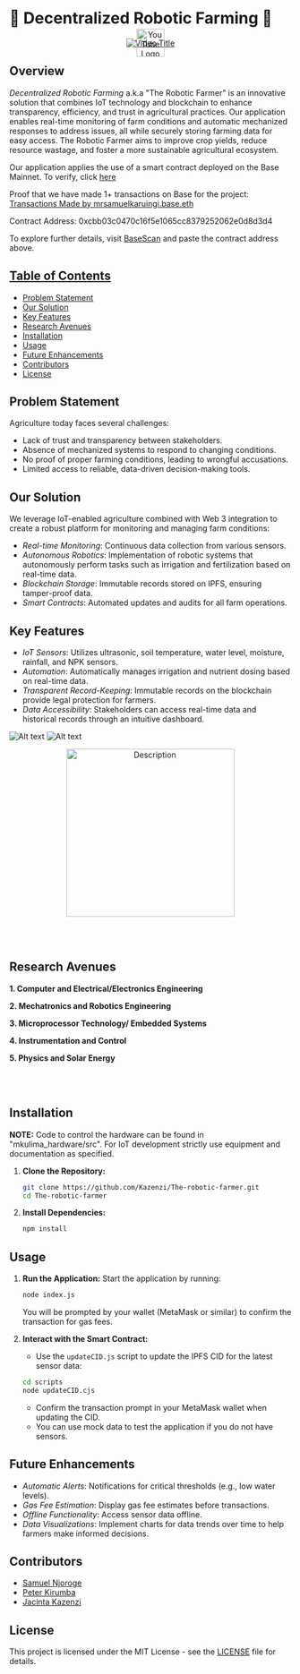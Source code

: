 # 🚜 Decentralized Robotic Farming 🤖
<div align="center">
<a href="http://www.youtube.com/watch?v=3aW1EPtWOO4" target="_blank" style="position: relative; display: inline-block;">
  <img src="http://img.youtube.com/vi/3aW1EPtWOO4/0.jpg" alt="Video Title" style="display: block;">
  <img src="https://upload.wikimedia.org/wikipedia/commons/4/42/YouTube_icon_%282013-2017%29.png" alt="YouTube Logo" 
       style="position: absolute; top: 50%; left: 50%; transform: translate(-50%, -50%); width: 50px; height: auto;">
</a>
</div>  

## Overview

*Decentralized Robotic Farming* a.k.a "The Robotic Farmer" is an innovative solution that combines IoT technology and blockchain to enhance transparency, efficiency, and trust in agricultural practices. Our application enables real-time monitoring of farm conditions and automatic mechanized responses to address issues, all while securely storing farming data for easy access. The Robotic Farmer aims to improve crop yields, reduce resource wastage, and foster a more sustainable agricultural ecosystem.

Our application applies the use of a smart contract deployed on the Base Mainnet. To verify, click [here](https://basescan.org/tx/0xa0cec8370d50e3738e3875305d2406a3c49cf04a951348cc5778b26b3b8fc69f) 

Proof that we have made 1+ transactions on Base for the project: [Transactions Made by mrsamuelkaruingi.base.eth](https://basescan.org/address/0xe854a712AE100D1089e1490179Ea1C1F786b56cc)

Contract Address: 0xcbb03c0470c16f5e1065cc8379252062e0d8d3d4

To explore further details, visit [BaseScan](https://basescan.org/) and paste the contract address above.

## <u>Table of Contents</u>
- [Problem Statement](#problem-statement)
- [Our Solution](#our-solution)
- [Key Features](#key-features)
- [Research Avenues](#research-avenues)
- [Installation](#installation)
- [Usage](#usage)
- [Future Enhancements](#future-enhancements)
- [Contributors](#contributors)
- [License](#license)

## Problem Statement

Agriculture today faces several challenges:
- Lack of trust and transparency between stakeholders.
- Absence of mechanized systems to respond to changing conditions.
- No proof of proper farming conditions, leading to wrongful accusations.
- Limited access to reliable, data-driven decision-making tools.

## Our Solution

We leverage IoT-enabled agriculture combined with Web 3 integration to create a robust platform for monitoring and managing farm conditions:
- *Real-time Monitoring*: Continuous data collection from various sensors.
- *Autonomous Robotics*: Implementation of robotic systems that autonomously perform tasks such as irrigation and fertilization based on real-time data.
- *Blockchain Storage*: Immutable records stored on IPFS, ensuring tamper-proof data.
- *Smart Contracts*: Automated updates and audits for all farm operations.

## Key Features

- *IoT Sensors*: Utilizes ultrasonic, soil temperature, water level, moisture, rainfall, and NPK sensors.
- *Automation*: Automatically manages irrigation and nutrient dosing based on real-time data.
- *Transparent Record-Keeping*: Immutable records on the blockchain provide legal protection for farmers.
- *Data Accessibility*: Stakeholders can access real-time data and historical records through an intuitive dashboard.
  
![Alt text](https://github.com/Kazenzi/The-robotic-farmer/blob/master/hardware_top.png)
![Alt text](https://github.com/Kazenzi/The-robotic-farmer/blob/master/IoT-skeleton-setup.jpg)
<div align="center">
    <img src="https://github.com/Kazenzi/The-robotic-farmer/blob/master/board.jpeg" alt="Description" width="300">
</div>  

<br><br>

## Research Avenues
**1. Computer and Electrical/Electronics Engineering**

**2. Mechatronics and Robotics Engineering**

**3. Microprocessor Technology/ Embedded Systems** 

**4. Instrumentation and Control**

**5. Physics and Solar Energy**
   
<br><br>

## Installation

**NOTE:** Code to control the hardware can be found in "mkulima_hardware/src". For IoT development strictly use equipment and documentation as specified. 

1. **Clone the Repository:**
   ```bash
   git clone https://github.com/Kazenzi/The-robotic-farmer.git
   cd The-robotic-farmer
   ```

2. **Install Dependencies:**
   ```bash
   npm install
   ```

## Usage

1. **Run the Application:** Start the application by running:
   ```bash
   node index.js
   ```
   You will be prompted by your wallet (MetaMask or similar) to confirm the transaction for gas fees.

2. **Interact with the Smart Contract:**
   - Use the `updateCID.js` script to update the IPFS CID for the latest sensor data:
   ```bash
   cd scripts
   node updateCID.cjs
   ```
   - Confirm the transaction prompt in your MetaMask wallet when updating the CID.
   - You can use mock data to test the application if you do not have sensors.

## Future Enhancements

- *Automatic Alerts*: Notifications for critical thresholds (e.g., low water levels).
- *Gas Fee Estimation*: Display gas fee estimates before transactions.
- *Offline Functionality*: Access sensor data offline.
- *Data Visualizations*: Implement charts for data trends over time to help farmers make informed decisions.

## Contributors

- [Samuel Njoroge](https://github.com/sammmmlikescoding)
- [Peter Kirumba](https://github.com/kirushpeter)
- [Jacinta Kazenzi](https://github.com/Kazenzi)

## License

This project is licensed under the MIT License - see the [LICENSE](LICENSE) file for details.

